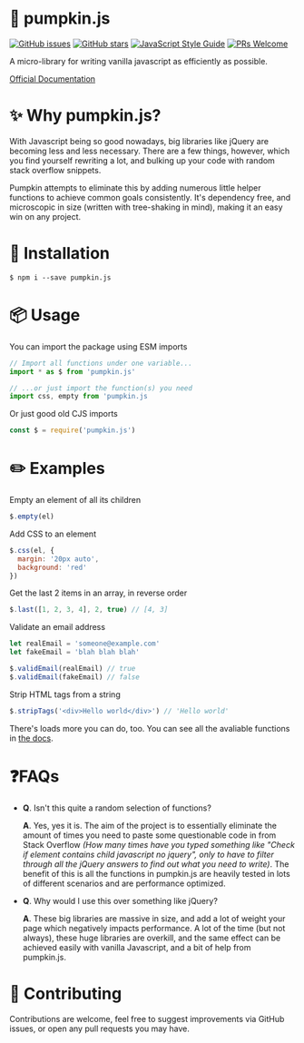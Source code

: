 # 🎃 pumpkin.js

[![GitHub issues](https://img.shields.io/github/issues/sambeevors/pumpkin.js.svg)](https://github.com/sambeevors/pumpkin.js/issues) [![GitHub stars](https://img.shields.io/github/stars/sambeevors/pumpkin.js.svg)](https://github.com/sambeevors/pumpkin.js/stargazers) [![JavaScript Style Guide](https://img.shields.io/badge/code_style-prettier-ff69b4.svg)](https://prettier.io/) [![PRs Welcome](https://img.shields.io/badge/PRs-welcome-brightgreen.svg)](http://makeapullrequest.com)

A micro-library for writing vanilla javascript as efficiently as possible.

[Official Documentation](https://pumpkinjs.netlify.com/)

# ✨ Why pumpkin.js?

With Javascript being so good nowadays, big libraries like jQuery are becoming less and less necessary. There are a few things, however, which you find yourself rewriting a lot, and bulking up your code with random stack overflow snippets.

Pumpkin attempts to eliminate this by adding numerous little helper functions to achieve common goals consistently. It's dependency free, and microscopic in size (written with tree-shaking in mind), making it an easy win on any project.

# 🔧 Installation

```
$ npm i --save pumpkin.js
```

# 📦 Usage

You can import the package using ESM imports

```js
// Import all functions under one variable...
import * as $ from 'pumpkin.js'
```

```js
// ...or just import the function(s) you need
import css, empty from 'pumpkin.js
```

Or just good old CJS imports

```js
const $ = require('pumpkin.js')
```

# ✏️ Example️s

Empty an element of all its children

```js
$.empty(el)
```

Add CSS to an element

```js
$.css(el, {
  margin: '20px auto',
  background: 'red'
})
```

Get the last 2 items in an array, in reverse order
```js
$.last([1, 2, 3, 4], 2, true) // [4, 3]
```

Validate an email address

```js
let realEmail = 'someone@example.com'
let fakeEmail = 'blah blah blah'

$.validEmail(realEmail) // true
$.validEmail(fakeEmail) // false
```

Strip HTML tags from a string

```js
$.stripTags('<div>Hello world</div>') // 'Hello world'
```

There's loads more you can do, too. You can see all the avaliable functions in [the docs](https://pumpkinjs.netlify.com/).

# ❓FAQs

*
  **Q**. Isn't this quite a random selection of functions?

  **A**. Yes, yes it is. The aim of the project is to essentially eliminate the amount of times you need to paste some questionable code in from Stack Overflow *(How many times have you typed something like "Check if element contains child javascript no jquery", only to have to filter through all the jQuery answers to find out what you need to write)*. The benefit of this is all the functions in pumpkin.js are heavily tested in lots of different scenarios and are performance optimized.

*
  **Q**. Why would I use this over something like jQuery?

  **A**. These big libraries are massive in size, and add a lot of weight your page which negatively impacts performance. A lot of the time (but not always), these huge libraries are overkill, and the same effect can be achieved easily with vanilla Javascript, and a bit of help from pumpkin.js.

# 👫 Contributing

Contributions are welcome, feel free to suggest improvements via GitHub issues, or open any pull requests you may have.
